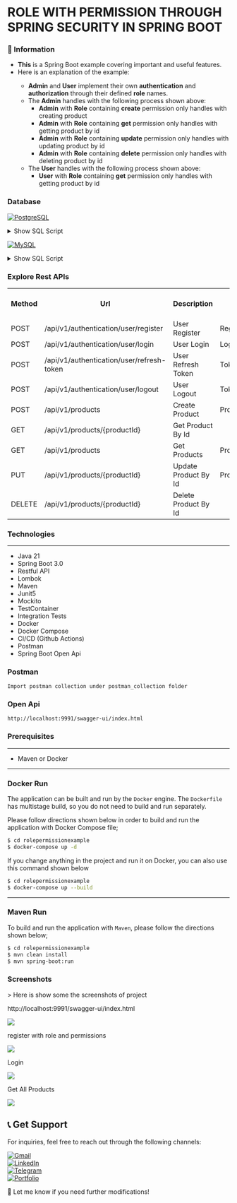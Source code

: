 # ROLE WITH PERMISSION THROUGH SPRING SECURITY IN SPRING BOOT

### 📖 Information

<ul style="list-style-type:disc">
  <li><b>This</b> is a Spring Boot example covering important and useful features.</li>
  <li>Here is an explanation of the example:</li>
       <ul>
         <li><b>Admin</b> and <b>User</b> implement their own <b>authentication</b> and <b>authorization</b> through their defined <b>role</b> names.</li>
         <li>The <b>Admin</b> handles with the following process shown above:
            <ul>
              <li><b>Admin</b> with <b>Role</b> containing <b>create</b> permission only handles with creating product</li>
              <li><b>Admin</b> with <b>Role</b> containing <b>get</b> permission only handles with getting product by id</li>
              <li><b>Admin</b> with <b>Role</b> containing <b>update</b> permission only handles with updating product by id</li>
              <li><b>Admin</b> with <b>Role</b> containing <b>delete</b> permission only handles with deleting product by id</li>
            </ul>
         </li>
         <li>The <b>User</b> handles with the following process shown above:
            <ul>
              <li><b>User</b> with <b>Role</b> containing <b>get</b> permission only handles with getting product by id</li>
            </ul>
         </li>
  </ul>
</ul>

### Database

[![PostgreSQL](https://img.shields.io/badge/PostgreSQL-336791?logo=postgresql&logoColor=white&style=for-the-badge)](https://www.postgresql.org/download/)

<details>
  <summary>Show SQL Script</summary>

```sql
-- Insert roles
INSERT INTO ROLES (ID, NAME, CREATED_AT, CREATED_BY, UPDATED_AT, UPDATED_BY)
VALUES (gen_random_uuid(), 'ADMIN', NOW(), 'system', NOW(), 'system');

INSERT INTO ROLES (ID, NAME, CREATED_AT, CREATED_BY, UPDATED_AT, UPDATED_BY)
VALUES (gen_random_uuid(), 'USER', NOW(), 'system', NOW(), 'system');

-- Insert permissions
INSERT INTO PERMISSIONS (ID, NAME, CREATED_AT, CREATED_BY, UPDATED_AT, UPDATED_BY)
VALUES (gen_random_uuid(), 'admin:create', NOW(), 'system', NOW(), 'system');

INSERT INTO PERMISSIONS (ID, NAME, CREATED_AT, CREATED_BY, UPDATED_AT, UPDATED_BY)
VALUES (gen_random_uuid(), 'admin:get', NOW(), 'system', NOW(), 'system');

INSERT INTO PERMISSIONS (ID, NAME, CREATED_AT, CREATED_BY, UPDATED_AT, UPDATED_BY)
VALUES (gen_random_uuid(), 'admin:update', NOW(), 'system', NOW(), 'system');

INSERT INTO PERMISSIONS (ID, NAME, CREATED_AT, CREATED_BY, UPDATED_AT, UPDATED_BY)
VALUES (gen_random_uuid(), 'admin:delete', NOW(), 'system', NOW(), 'system');

INSERT INTO PERMISSIONS (ID, NAME, CREATED_AT, CREATED_BY, UPDATED_AT, UPDATED_BY)
VALUES (gen_random_uuid(), 'user:get', NOW(), 'system', NOW(), 'system');

-- Insert role-permission relations
INSERT INTO ROLE_PERMISSION_RELATION_TABLE (ROLE_ID, PERMISSION_ID)
SELECT r.ID, p.ID FROM ROLES r, PERMISSIONS p
WHERE r.NAME = 'ADMIN' AND p.NAME = 'admin:create';

INSERT INTO ROLE_PERMISSION_RELATION_TABLE (ROLE_ID, PERMISSION_ID)
SELECT r.ID, p.ID FROM ROLES r, PERMISSIONS p
WHERE r.NAME = 'ADMIN' AND p.NAME = 'admin:get';

INSERT INTO ROLE_PERMISSION_RELATION_TABLE (ROLE_ID, PERMISSION_ID)
SELECT r.ID, p.ID FROM ROLES r, PERMISSIONS p
WHERE r.NAME = 'ADMIN' AND p.NAME = 'admin:update';

INSERT INTO ROLE_PERMISSION_RELATION_TABLE (ROLE_ID, PERMISSION_ID)
SELECT r.ID, p.ID FROM ROLES r, PERMISSIONS p
WHERE r.NAME = 'ADMIN' AND p.NAME = 'admin:delete';

INSERT INTO ROLE_PERMISSION_RELATION_TABLE (ROLE_ID, PERMISSION_ID)
SELECT r.ID, p.ID FROM ROLES r, PERMISSIONS p
WHERE r.NAME = 'USER' AND p.NAME = 'user:get';
```
</details>

[![MySQL](https://img.shields.io/badge/MySQL-4479A1?logo=mysql&logoColor=white&style=for-the-badge)](https://dev.mysql.com/downloads/)

<details>
  <summary>Show SQL Script</summary>

```sql
-- Insert roles
INSERT INTO ROLES (ID, NAME, CREATED_AT, CREATED_BY, UPDATED_AT, UPDATED_BY)
VALUES (UUID(), 'ADMIN', NOW(), 'system', NOW(), 'system');

INSERT INTO ROLES (ID, NAME, CREATED_AT, CREATED_BY, UPDATED_AT, UPDATED_BY)
VALUES (UUID(), 'USER', NOW(), 'system', NOW(), 'system');

-- Insert permissions
INSERT INTO PERMISSIONS (ID, NAME, CREATED_AT, CREATED_BY, UPDATED_AT, UPDATED_BY)
VALUES (UUID(), 'admin:create', NOW(), 'system', NOW(), 'system');

INSERT INTO PERMISSIONS (ID, NAME, CREATED_AT, CREATED_BY, UPDATED_AT, UPDATED_BY)
VALUES (UUID(), 'admin:get', NOW(), 'system', NOW(), 'system');

INSERT INTO PERMISSIONS (ID, NAME, CREATED_AT, CREATED_BY, UPDATED_AT, UPDATED_BY)
VALUES (UUID(), 'admin:update', NOW(), 'system', NOW(), 'system');

INSERT INTO PERMISSIONS (ID, NAME, CREATED_AT, CREATED_BY, UPDATED_AT, UPDATED_BY)
VALUES (UUID(), 'admin:delete', NOW(), 'system', NOW(), 'system');

INSERT INTO PERMISSIONS (ID, NAME, CREATED_AT, CREATED_BY, UPDATED_AT, UPDATED_BY)
VALUES (UUID(), 'user:get', NOW(), 'system', NOW(), 'system');

-- Insert role-permission relations
INSERT INTO ROLE_PERMISSION_RELATION_TABLE (ROLE_ID, PERMISSION_ID)
SELECT r.ID, p.ID FROM ROLES r, PERMISSIONS p
WHERE r.NAME = 'ADMIN' AND p.NAME = 'admin:create';

INSERT INTO ROLE_PERMISSION_RELATION_TABLE (ROLE_ID, PERMISSION_ID)
SELECT r.ID, p.ID FROM ROLES r, PERMISSIONS p
WHERE r.NAME = 'ADMIN' AND p.NAME = 'admin:get';

INSERT INTO ROLE_PERMISSION_RELATION_TABLE (ROLE_ID, PERMISSION_ID)
SELECT r.ID, p.ID FROM ROLES r, PERMISSIONS p
WHERE r.NAME = 'ADMIN' AND p.NAME = 'admin:update';

INSERT INTO ROLE_PERMISSION_RELATION_TABLE (ROLE_ID, PERMISSION_ID)
SELECT r.ID, p.ID FROM ROLES r, PERMISSIONS p
WHERE r.NAME = 'ADMIN' AND p.NAME = 'admin:delete';

INSERT INTO ROLE_PERMISSION_RELATION_TABLE (ROLE_ID, PERMISSION_ID)
SELECT r.ID, p.ID FROM ROLES r, PERMISSIONS p
WHERE r.NAME = 'USER' AND p.NAME = 'user:get';
```
</details>

### Explore Rest APIs

<table style="width:100%">
  <tr>
      <th>Method</th>
      <th>Url</th>
      <th>Description</th>
      <th>Request Body</th>
      <th>Header</th>
      <th>Valid Path Variable</th>
      <th>No Path Variable</th>
  </tr>
  <tr>
      <td>POST</td>
      <td>/api/v1/authentication/user/register</td>
      <td>User Register</td>
      <td>RegisterRequest</td>
      <td></td>
      <td></td>
      <td></td>
  <tr>
  <tr>
      <td>POST</td>
      <td>/api/v1/authentication/user/login</td>
      <td>User Login</td>
      <td>LoginRequest</td>
      <td></td>
      <td></td>
      <td></td>
  <tr>
  <tr>
      <td>POST</td>
      <td>/api/v1/authentication/user/refresh-token</td>
      <td>User Refresh Token</td>
      <td>TokenRefreshRequest</td>
      <td></td>
      <td></td>
      <td></td>
  <tr>
  <tr>
      <td>POST</td>
      <td>/api/v1/authentication/user/logout</td>
      <td>User Logout</td>
      <td>TokenInvalidateRequest</td>
      <td></td>
      <td></td>
      <td></td>
  <tr>
  <tr>
      <td>POST</td>
      <td>/api/v1/products</td>
      <td>Create Product</td>
      <td>ProductCreateRequest</td>
      <td></td>
      <td></td>
      <td></td>
  <tr>
  <tr>
      <td>GET</td>
      <td>/api/v1/products/{productId}</td>
      <td>Get Product By Id</td>
      <td></td>
      <td></td>
      <td>ProductId</td>
      <td></td>
  <tr>
  <tr>
      <td>GET</td>
      <td>/api/v1/products</td>
      <td>Get Products</td>
      <td>ProductPagingRequest</td>
      <td></td>
      <td></td>
      <td></td>
  <tr>
  <tr>
      <td>PUT</td>
      <td>/api/v1/products/{productId}</td>
      <td>Update Product By Id</td>
      <td>ProductUpdateRequest</td>
      <td></td>
      <td>ProductId</td>
      <td></td>
  <tr>
  <tr>
      <td>DELETE</td>
      <td>/api/v1/products/{productId}</td>
      <td>Delete Product By Id</td>
      <td></td>
      <td></td>
      <td>ProductId</td>
      <td></td>
  <tr>
</table>


### Technologies

---
- Java 21
- Spring Boot 3.0
- Restful API
- Lombok
- Maven
- Junit5
- Mockito
- TestContainer
- Integration Tests
- Docker
- Docker Compose
- CI/CD (Github Actions)
- Postman
- Spring Boot Open Api


### Postman

```
Import postman collection under postman_collection folder
```

### Open Api

```
http://localhost:9991/swagger-ui/index.html
```

### Prerequisites

---
- Maven or Docker
---


### Docker Run
The application can be built and run by the `Docker` engine. The `Dockerfile` has multistage build, so you do not need to build and run separately.

Please follow directions shown below in order to build and run the application with Docker Compose file;

```sh
$ cd rolepermissionexample
$ docker-compose up -d
```

If you change anything in the project and run it on Docker, you can also use this command shown below

```sh
$ cd rolepermissionexample
$ docker-compose up --build
```

---
### Maven Run
To build and run the application with `Maven`, please follow the directions shown below;

```sh
$ cd rolepermissionexample
$ mvn clean install
$ mvn spring-boot:run
```

### Screenshots

<summary>> Here is show some the screenshots of project</summary>
    <p> http://localhost:9991/swagger-ui/index.html </p>
    <img src ="screenshots/swagger.png">
    <p> register with role and permissions </p>
    <img src ="screenshots/register.png">
    <p> Login </p>
    <img src ="screenshots/login.png">
    <p> Get All Products </p>
    <img src ="screenshots/get-products.png">

## 📞 Get Support

For inquiries, feel free to reach out through the following channels:

[![Gmail](https://img.shields.io/badge/Gmail-D14836?style=for-the-badge&logo=gmail&logoColor=white)](mailto:roemreaksmey7@gmail.com)  
[![LinkedIn](https://img.shields.io/badge/LinkedIn-0077B5?style=for-the-badge&logo=linkedin&logoColor=white)](https://www.linkedin.com/in/roem-reaksmey-163421280/)  
[![Telegram](https://img.shields.io/badge/Telegram-2CA5E0?style=for-the-badge&logo=telegram&logoColor=white)](https://t.me/Smey_Advance)  
[![Portfolio](https://img.shields.io/badge/Portfolio-000000?style=for-the-badge&logo=vercel&logoColor=white)](https://my-portfolio-gold-mu-11.vercel.app/)

🚀 Let me know if you need further modifications!
